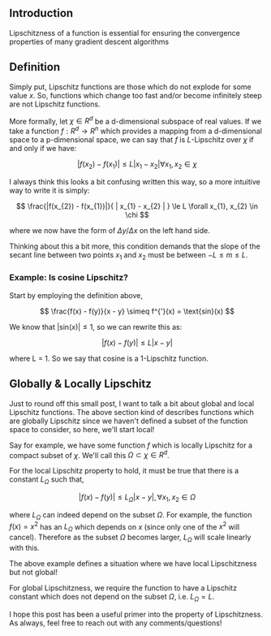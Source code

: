## Introduction

Lipschitzness of a function is essential for ensuring the convergence properties of many gradient descent algorithms

## Definition

Simply put, Lipschitz functions are those which do not explode for some value $x$. So, functions which change too fast and/or become infinitely steep are not Lipschitz functions.

More formally, let $\chi \in R^{d}$ be a d-dimensional subspace of real values. If we take a function $f: R^{d} \rightarrow R^{n}$ which provides a mapping from a d-dimensional space to a p-dimensional space, we can say that $f$ is $L$-Lipschitz over $\chi$ if and only if we have:

$$
|f(x_{2}) - f(x_{1})| \le L | x_{1} - x_{2} | \forall x_{1}, x_{2} \in \chi
$$

I always think this looks a bit confusing written this way, so a more intuitive way to write it is simply:

$$
\frac{|f(x_{2}) - f(x_{1})|}{ | x_{1} - x_{2} | } \le L \forall x_{1}, x_{2} \in \chi
$$

where we now have the form of $\Delta y / \Delta x$ on the left hand side.

Thinking about this a bit more, this condition demands that the slope of the secant line between two points $x_{1}$ and $x_{2}$ must be between $-L \le m \le L$.

### Example: Is cosine Lipschitz?

Start by employing the definition above,

$$
\frac{f(x) - f(y)}{x - y} \simeq f^{'}(x) = \text{sin}(x)
$$

We know that $|\text{sin}(x)| \le 1$, so we can rewrite this as:

$$
|f(x) - f(y)| \le L | x - y |
$$

where L = 1. So we say that cosine is a 1-Lipschitz function.

## Globally & Locally Lipschitz

Just to round off this small post, I want to talk a bit about global and local Lipschitz functions. The above section kind of describes functions which are globally Lipschitz since we haven't defined a subset of the function space to consider, so here, we'll start local!

Say for example, we have some function $f$ which is locally Lipschitz for a compact subset of $\chi$. We'll call this $\Omega \subset \chi \in R^{d}$.

For the local Lipschitz property to hold, it must be true that there is a constant $L_{\Omega}$ such that,

$$
|f(x) - f(y)| \le L_{\Omega} | x - y |, \forall x_{1}, x_{2} \in \Omega
$$

where $L_{\Omega}$ can indeed depend on the subset $\Omega$. For example, the function $f(x) = x^{2}$ has an $L_{\Omega}$ which depends on $x$ (since only one of the $x^{2}$ will cancel). Therefore as the subset $\Omega$ becomes larger, $L_{\Omega}$ will scale linearly with this.

The above example defines a situation where we have local Lipschitzness but not global!

For global Lipschitzness, we require the function to have a Lipschitz constant which does not depend on the subset $\Omega$, i.e. $L_{\Omega} = L$.

I hope this post has been a useful primer into the property of Lipschitzness. As always, feel free to reach out with any comments/questions!
